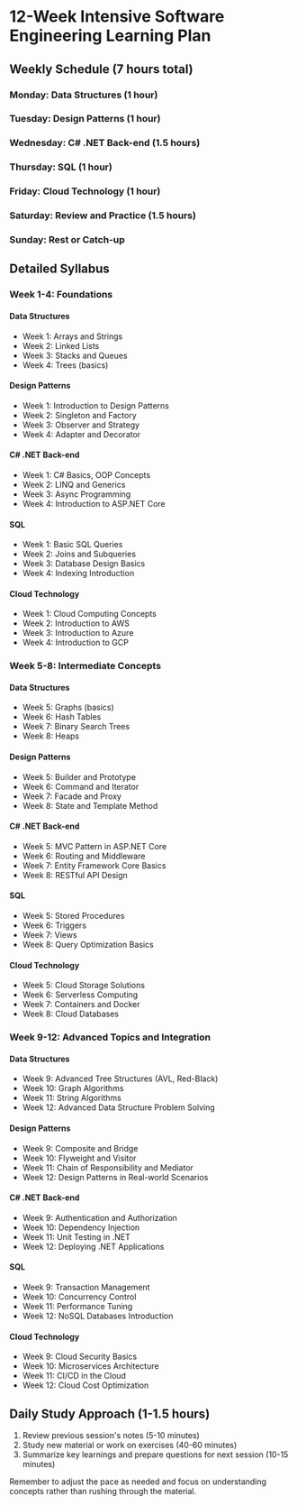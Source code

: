 # 12-Week Intensive Software Engineering Learning Plan

## Weekly Schedule (7 hours total)

### Monday: Data Structures (1 hour)
### Tuesday: Design Patterns (1 hour)
### Wednesday: C# .NET Back-end (1.5 hours)
### Thursday: SQL (1 hour)
### Friday: Cloud Technology (1 hour)
### Saturday: Review and Practice (1.5 hours)
### Sunday: Rest or Catch-up

## Detailed Syllabus

### Week 1-4: Foundations
#### Data Structures
- Week 1: Arrays and Strings
- Week 2: Linked Lists
- Week 3: Stacks and Queues
- Week 4: Trees (basics)

#### Design Patterns
- Week 1: Introduction to Design Patterns
- Week 2: Singleton and Factory
- Week 3: Observer and Strategy
- Week 4: Adapter and Decorator

#### C# .NET Back-end
- Week 1: C# Basics, OOP Concepts
- Week 2: LINQ and Generics
- Week 3: Async Programming
- Week 4: Introduction to ASP.NET Core

#### SQL
- Week 1: Basic SQL Queries
- Week 2: Joins and Subqueries
- Week 3: Database Design Basics
- Week 4: Indexing Introduction

#### Cloud Technology
- Week 1: Cloud Computing Concepts
- Week 2: Introduction to AWS
- Week 3: Introduction to Azure
- Week 4: Introduction to GCP

### Week 5-8: Intermediate Concepts
#### Data Structures
- Week 5: Graphs (basics)
- Week 6: Hash Tables
- Week 7: Binary Search Trees
- Week 8: Heaps

#### Design Patterns
- Week 5: Builder and Prototype
- Week 6: Command and Iterator
- Week 7: Facade and Proxy
- Week 8: State and Template Method

#### C# .NET Back-end
- Week 5: MVC Pattern in ASP.NET Core
- Week 6: Routing and Middleware
- Week 7: Entity Framework Core Basics
- Week 8: RESTful API Design

#### SQL
- Week 5: Stored Procedures
- Week 6: Triggers
- Week 7: Views
- Week 8: Query Optimization Basics

#### Cloud Technology
- Week 5: Cloud Storage Solutions
- Week 6: Serverless Computing
- Week 7: Containers and Docker
- Week 8: Cloud Databases

### Week 9-12: Advanced Topics and Integration
#### Data Structures
- Week 9: Advanced Tree Structures (AVL, Red-Black)
- Week 10: Graph Algorithms
- Week 11: String Algorithms
- Week 12: Advanced Data Structure Problem Solving

#### Design Patterns
- Week 9: Composite and Bridge
- Week 10: Flyweight and Visitor
- Week 11: Chain of Responsibility and Mediator
- Week 12: Design Patterns in Real-world Scenarios

#### C# .NET Back-end
- Week 9: Authentication and Authorization
- Week 10: Dependency Injection
- Week 11: Unit Testing in .NET
- Week 12: Deploying .NET Applications

#### SQL
- Week 9: Transaction Management
- Week 10: Concurrency Control
- Week 11: Performance Tuning
- Week 12: NoSQL Databases Introduction

#### Cloud Technology
- Week 9: Cloud Security Basics
- Week 10: Microservices Architecture
- Week 11: CI/CD in the Cloud
- Week 12: Cloud Cost Optimization

## Daily Study Approach (1-1.5 hours)
1. Review previous session's notes (5-10 minutes)
2. Study new material or work on exercises (40-60 minutes)
3. Summarize key learnings and prepare questions for next session (10-15 minutes)

Remember to adjust the pace as needed and focus on understanding concepts rather than rushing through the material.